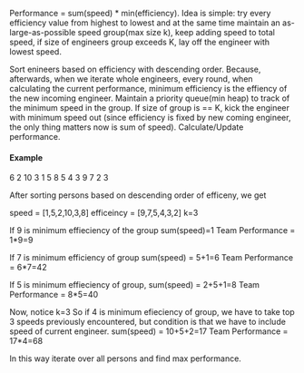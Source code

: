 Performance = sum(speed) * min(efficiency). Idea is simple: try every efficiency value from highest to lowest and at the same time maintain an as-large-as-possible speed group(max size k), keep adding speed to total speed, if size of engineers group exceeds K, lay off the engineer with lowest speed.

Sort enineers based on efficiency with descending order. Because, afterwards, when we iterate whole engineers, every round, when calculating the current performance, minimum efficiency is the effiency of the new incoming engineer.
Maintain a priority queue(min heap) to track of the minimum speed in the group. If size of group is == K, kick the engineer with minimum speed out (since efficiency is fixed by new coming engineer, the only thing matters now is sum of speed).
Calculate/Update performance.
    
#### Example
6
2 10 3 1 5 8
5 4 3 9 7 2
3

After sorting persons based on descending order of efficeny, we get

speed =      [1,5,2,10,3,8]
efficeincy = [9,7,5,4,3,2]
k=3

If 9 is minimum effieciency of the group
sum(speed)=1
Team Performance = 1*9=9

If 7 is minimum efficiency of group
sum(speed) = 5+1=6
Team Performance = 6*7=42

If 5 is minimum effieciency of group,
sum(speed) = 2+5+1=8
Team Performance = 8*5=40

Now, notice k=3
So if 4 is minimum efieciency of group, we have to take top 3 speeds previously encountered, but condition is that we have to include speed of current engineer.
sum(speed) = 10+5+2=17
Team Performance = 17*4=68

In this way iterate over all persons and find max performance.

